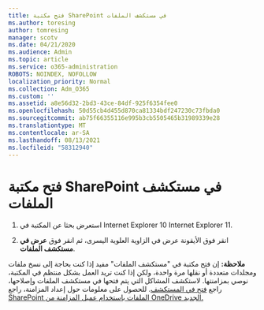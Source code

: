 ```yaml
---
title: فتح مكتبة SharePoint في مستكشف الملفات
ms.author: toresing
author: tomresing
manager: scotv
ms.date: 04/21/2020
ms.audience: Admin
ms.topic: article
ms.service: o365-administration
ROBOTS: NOINDEX, NOFOLLOW
localization_priority: Normal
ms.collection: Adm_O365
ms.custom: ''
ms.assetid: a8e56d32-2bd3-43ce-84df-925f6354fee0
ms.openlocfilehash: 50d55cb4d455d870ca81334bdf247230c73fbda0
ms.sourcegitcommit: ab75f66355116e995b3cb5505465b31989339e28
ms.translationtype: MT
ms.contentlocale: ar-SA
ms.lasthandoff: 08/13/2021
ms.locfileid: "58312940"
---
```

# <a name="open-a-sharepoint-library-in-file-explorer"></a>فتح مكتبة SharePoint في مستكشف الملفات

1. استعرض بحثا عن المكتبة في Internet Explorer 10 Internet Explorer 11. 
    
2. انقر فوق الأيقونة عرض في الزاوية العلوية اليسرى، ثم انقر فوق **عرض في مستكشف الملفات**.
    
**ملاحظة:** إن فتح مكتبة في "مستكشف الملفات" مفيد إذا كنت بحاجة إلى نسخ ملفات ومجلدات متعددة أو نقلها مرة واحدة، ولكن إذا كنت تريد العمل بشكل منتظم في المكتبة، نوصي بمزامنتها. لاستكشف المشاكل التي يتم فتحها في مستكشف الملفات وإصلاحها، راجع [فتح في المستكشف](https://go.microsoft.com/fwlink/?linkid=871665). للحصول على معلومات حول إعداد المزامنة، راجع [SharePoint الملفات باستخدام عميل المزامنة من OneDrive الجديد.](https://go.microsoft.com/fwlink/?linkid=871666) 
  

